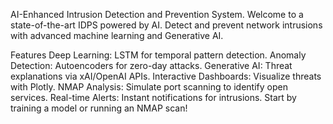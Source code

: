 AI-Enhanced Intrusion Detection and Prevention System.
Welcome to a state-of-the-art IDPS powered by AI. Detect and prevent network intrusions with advanced machine learning and Generative AI.

Features
Deep Learning: LSTM for temporal pattern detection.
Anomaly Detection: Autoencoders for zero-day attacks.
Generative AI: Threat explanations via xAI/OpenAI APIs.
Interactive Dashboards: Visualize threats with Plotly.
NMAP Analysis: Simulate port scanning to identify open services.
Real-time Alerts: Instant notifications for intrusions.
Start by training a model or running an NMAP scan!
